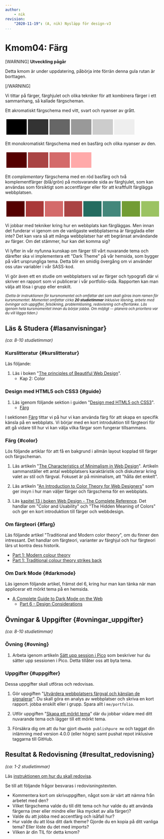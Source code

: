 ```yaml
---
author:
    - nik
revision:
    "2020-11-19": (A, nik) Nysläpp för design-v3
...
```

Kmom04: Färg
====================================

[WARNING]
**Utveckling pågår**

Detta kmom är under uppdatering, påbörja inte förrän denna gula rutan är borttagen.

[/WARNING]

Vi tittar på färger, färghjulet och olika tekniker för att kombinera färger i ett sammanhang, så kallade färgscheman.

Ett akromatiskt färgschema med vitt, svart och nyanser av grått.

<table style="border-spacing: 4px; border-collapse: separate">
<tr>
<td style="height: 50px; width: 50px; background-color: #000">
<td style="height: 50px; width: 50px; background-color: #333">
<td style="height: 50px; width: 50px; background-color: #666">
<td style="height: 50px; width: 50px; background-color: #999">
<td style="height: 50px; width: 50px; background-color: #ccc">
<td style="height: 50px; width: 50px; background-color: #eee">
</tr>
</table>

Ett monokromatiskt färgschema med en basfärg och olika nyanser av den.

<table style="border-spacing: 4px; border-collapse: separate">
<tr>
<td style="height: 50px; width: 50px; background-color: #500">
<td style="height: 50px; width: 50px; background-color: #a44">
<td style="height: 50px; width: 50px; background-color: #d46a6a">
<td style="height: 50px; width: 50px; background-color: #faa">
</tr>
</table>

Ett _complementary_ färgschema med en röd basfärg och två komplementfärger (blå/grön) på motsvarande sida av färghjulet, som kan användas som försiktigt som accentfärger eller för att kraftfullt färglägga webbplatsen.

<table style="border-spacing: 4px; border-collapse: separate">
<tr>
<td style="height: 50px; width: 50px; background-color: #500">
<td style="height: 50px; width: 50px; background-color: #aa3939">
<td style="height: 50px; width: 50px; background-color: #d46a6a">
<td style="height: 50px; width: 50px; background-color: #a44">
<td style="height: 50px; width: 50px; background-color: #246c60">
<td style="height: 50px; width: 50px; background-color: #43877b">
<td style="height: 50px; width: 50px; background-color: #729c34">
<td style="height: 50px; width: 50px; background-color: #9bc362">
</tr>
</table>

Vi jobbar med tekniker kring hur en webbplats kan färgläggas. Men innan det funderar vi igenom om de vanligaste webbplatserna är färgglada eller inte? Det kan vara så att många webbplatser har ett begränsat användande av färger. Om det stämmer, hur kan det komma sig?

Vi lyfter in vår nyfunna kunskap om färger till vårt nuvarande tema och därefter ska vi implementera ett "Dark Theme" på vår hemsida, som bygger på vårt ursprungliga tema. Detta blir en smidig övergång om vi använder oss utav variabler i vår SASS-kod.

Vi gör även ett en studie om webbplatsers val av färger och typografi där vi skriver en rapport som vi publicerar i vår portfolio-sida. Rapporten kan man välja att lösa i grupp eller enskilt.

<small><i>(Detta är instruktionen för kursmomentet och omfattar det som skall göras inom ramen för kursmomentet. Momentet omfattar cirka **20 studietimmar** inklusive läsning, arbete med övningar och uppgifter, felsökning, problemlösning, redovisning och eftertanke. Läs igenom hela kursmomentet innan du börjar jobba. Om möjligt -- planera och prioritera var du vill lägga tiden.)</i></small>

Läs & Studera  {#lasanvisningar}
---------------------------------

*(ca: 8-10 studietimmar)*



### Kurslitteratur  {#kurslitteratur}

Läs följande:

1. Läs i boken "[The principles of Beautiful Web Design](kunskap/boken-the-principles-of-beautiful-web-design)".
    * Kap 2: Color


### Design med HTML5 och CSS3  {#guide}

1. Läs igenom följande sektion i guiden "[Design med HTML5 och CSS3](guide/design-med-html5-och-css3)".
    * [Färg](guide/design-med-html5-och-css3/farg)

I sektionen [Färg](guide/design-med-html5-och-css3/farg) tittar vi på hur vi kan använda färg för att skapa en specifik känsla på en webbplats. Vi börjar med en kort introduktion till färgteori för att gå vidare till hur vi kan välja vilka färgar som fungerar tillsammans.

### Färg {#color}

Lös följande artiklar för att få en bakgrund i allmän layout kopplad till färger och färgscheman.

1. Läs artikeln "[The Characteristics of Minimalism in Web Design](https://www.nngroup.com/articles/characteristics-minimalism/)". Artikeln sammanställer ett antal webbplatsers karaktäristik och diskuterar kring valet av stil och färgval. Fokuset är på minimalism, att "hålla det enkelt".

1. Läs artikeln "[An Introduction to Color Theory for Web Designers](https://webdesign.tutsplus.com/articles/an-introduction-to-color-theory-for-web-designers--webdesign-1437)" som ger insyn i hur man väljer färger och färgschema för en webbplats.

1. Läs [kapitel 13 i boken Web Design - The Complete Reference](http://www.webdesignref.com/chapters/13/ch13-16.htm). Det handlar om "Color and Usability" och "The Hidden Meaning of Colors" och ger en kort introduktion till färger och webbdesign.

### Om färgteori {#farg}

Läs följande artikel "Traditional and Modern color theory", om du finner den intressant. Det handlar om färgteori, varianter av färghjul och hur färgteori lärs ut kontra dess historik.

* [Part 1: Modern colour theory](http://www.huevaluechroma.com/001.php)
* [Part 1: Traditional colour theory strikes back](http://www.huevaluechroma.com/002.php)

### Om Dark Mode {#darkmode}

Läs igenom följande artikel, främst del 6, kring hur man kan tänka när man applicerar ett mörkt tema på en hemsida.

* [A Complete Guide to Dark Mode on the Web](https://css-tricks.com/a-complete-guide-to-dark-mode-on-the-web/)
    * [Part 6 - Design Considerations](https://css-tricks.com/a-complete-guide-to-dark-mode-on-the-web/#design)

Övningar & Uppgifter  {#ovningar_uppgifter}
-------------------------------------------

*(ca: 8-10 studietimmar)*

### Övning {#ovning}

1. Arbeta igenom artikeln [Sätt upp session i Pico](kunskap/satt-upp-session-i-pico) som beskriver hur du sätter upp sessionen i Pico. Detta tillåter oss att byta tema.

### Uppgifter {#uppgifter}

Dessa uppgifter skall utföras och redovisas.

1. Gör uppgiften "[Utvärdera webbplatsers färgval och känslan de signalerar](uppgift/utvardera-webbplatsers-fargval-och-kanslan-de-signalerar-v2)". Du skall göra en analys av webbplatser och skriva en kort rapport. jobba enskilt eller i grupp. Spara allt i `me/portfolio`.

1. Utför uppgiften "[Skapa ett mörkt tema](uppgift/skapa-ett-morkt-tema)" där du jobbar vidare med ditt nuvarande tema och lägger till ett mörkt tema.

1. Försäkra dig om att du har gjort `dbwebb publishpure me` och taggat din inlämning med version 4.0.0 (eller högre) samt pushat repot inklusive taggarna till GitHub.



Resultat & Redovisning  {#resultat_redovisning}
-----------------------------------------------

*(ca: 1-2 studietimmar)*

Läs [instruktionen om hur du skall redovisa](./../redovisa).

Se till att följande frågor besvaras i redovisningstexten.

* Kommentera kort om skrivuppgiften, något som är värt att nämna från arbetet med den?
* Vilket färgschema valde du till ditt tema och hur valde du att använda färgerna (mer eller mindre eller lika mycket av alla färger)?
* Valde du att jobba med accentfärg och isåfall hur?
* Hur valde du att lösa ditt dark theme? Gjorde du en kopia på ditt vanliga tema? Eller löste du det med imports?
* Vilken är din TIL för detta kmom?
